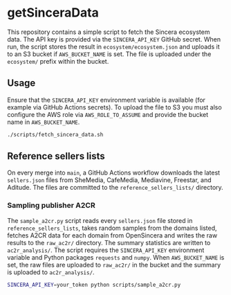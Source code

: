 # getSinceraData

This repository contains a simple script to fetch the Sincera ecosystem data. The API key is provided via the `SINCERA_API_KEY` GitHub secret. When run, the script stores the result in `ecosystem/ecosystem.json` and uploads it to an S3 bucket if `AWS_BUCKET_NAME` is set. The file is uploaded under the `ecosystem/` prefix within the bucket.

## Usage

Ensure that the `SINCERA_API_KEY` environment variable is available (for example via GitHub Actions secrets). To upload the file to S3 you must also configure the AWS role via `AWS_ROLE_TO_ASSUME` and provide the bucket name in `AWS_BUCKET_NAME`.

```bash
./scripts/fetch_sincera_data.sh
```

## Reference sellers lists
On every merge into `main`, a GitHub Actions workflow downloads the latest `sellers.json` files from SheMedia, CafeMedia, Mediavine, Freestar, and Aditude. The files are committed to the `reference_sellers_lists/` directory.

### Sampling publisher A2CR

The `sample_a2cr.py` script reads every `sellers.json` file stored in
`reference_sellers_lists`, takes random samples from the domains listed,
  fetches A2CR data for each domain from OpenSincera and writes the
  raw results to the `raw_ac2r/` directory. The summary statistics are
  written to `ac2r_analysis/`. The
  script requires the `SINCERA_API_KEY` environment variable and Python
packages `requests` and `numpy`.
  When `AWS_BUCKET_NAME` is set, the raw files are uploaded to
  `raw_ac2r/` in the bucket and the summary is uploaded to
  `ac2r_analysis/`.

```bash
SINCERA_API_KEY=your_token python scripts/sample_a2cr.py
```
